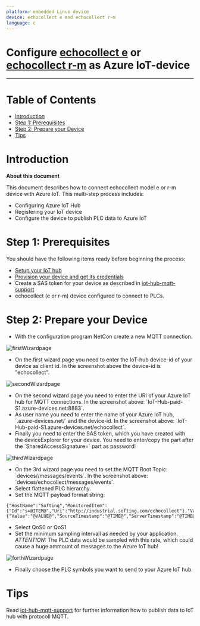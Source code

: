 ```yaml
---
platform: embedded Linux device
device: echocollect e and echocollect r-m
language: c
---
```


Configure [echocollect e](https://data-intelligence.softing.com/produkte/iot-gateways/echocollect-e/) or [echocollect r-m](https://data-intelligence.softing.com/produkte/iot-gateways/echocollect-rm/) as Azure IoT-device
===
---

# Table of Contents

-   [Introduction](#Introduction)
-   [Step 1: Prerequisites](#Prerequisites)
-   [Step 2: Prepare your Device](#PrepareDevice)
-   [Tips](#tips)

<a name="Introduction"></a>
# Introduction

**About this document**

This document describes how to connect echocollect model e or r-m device with Azure IoT. This multi-step process includes:
-   Configuring Azure IoT Hub
-   Registering your IoT device
-   Configure the device to publish PLC data to Azure IoT

<a name="Prerequisites"></a>
# Step 1: Prerequisites

You should have the following items ready before beginning the process:

-   [Setup your IoT hub][lnk-setup-iot-hub]
-   [Provision your device and get its credentials][lnk-manage-iot-hub]
-   Create a SAS token for your device as described in [iot-hub-mqtt-support](https://docs.microsoft.com/en-Us/azure/iot-hub/iot-hub-mqtt-support)
-   echocollect (e or r-m) device configured to connect to PLCs.

<a name="PrepareDevice"></a>
# Step 2: Prepare your Device
-   With the configuration program NetCon create a new MQTT connection.

![firstWizardpage](media/echocollect-mqtt1.png)
-   On the first wizard page you need to enter the IoT-hub device-id of your device as client id. In the screenshot above the device-id is "echocollect".

![secondWizardpage](media/echocollect-mqtt2.png)
-   On the second wizard page you need to enter the URI of your Azure IoT hub for MQTT connections. In the screenshot above: ´IoT-Hub-paid-S1.azure-devices.net:8883´.
-   As user name you need to enter the name of your Azure IoT hub, ´.azure-devices.net/´ and the device-id. In the screenshot above: ´IoT-Hub-paid-S1.azure-devices.net/echocollect´.
-   Finally you need to enter the SAS token, which you have created with the deviceExplorer for your device.
    You need to enter/copy the part after the ´SharedAccessSignature=´ part as password!

![thirdWizardpage](media/echocollect-mqtt3.png)
-   On the 3rd wizard page you need to set the MQTT Root Topic: ´devices/<device-id>/messages/events´. In the screenshot above: ´devices/echocollect/messages/events´.
-   Select flattened PLC hierarchy.
-   Set the MQTT payload format string:

```
{"HostName":"Softing","MonitoredItem":{"Id":"s=@ITEM@","Uri":"http://industrial.softing.com/echocollect"},"Value":{"Value":"@VALUE@","SourceTimestamp":"@TIME@","ServerTimestamp":"@TIME@","quality":"@QUALITY@"}}
```

-   Select QoS0 or QoS1
-   Set the minimum sampling intervall as needed by your application. *ATTENTION:* The PLC data would be sampled with this rate, which could cause a huge ammount of messages to the Azure IoT hub!

![forthWizardpage](media/echocollect-mqtt4.png)
-   Finally choose the PLC symbols you want to send to your Azure IoT hub.

<a name="tips"></a>
# Tips

Read [iot-hub-mqtt-support](https://docs.microsoft.com/en-Us/azure/iot-hub/iot-hub-mqtt-support) for further information how to publish data to IoT hub with protocoll MQTT.

[setup-devbox-linux]: https://github.com/Azure/azure-iot-sdk-c/blob/master/doc/devbox_setup.md
[lnk-setup-iot-hub]: ../setup_iothub.md
[lnk-manage-iot-hub]: ../manage_iot_hub.md
